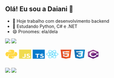 ## Olá! Eu sou a Daiani 👋

- 🔭 Hoje trabalho com desenvolvimento backend
- 🌱 Estudando Python, C# e .NET 
- 😄 Pronomes: ela/dela

<div>
  <a href="https://github.com/DaianiNoronha"></a>
   <img height="180" src="https://github-readme-stats.vercel.app/api?username=DaianiNoronha&show_icons=true&theme=dracula&include_all_commits=true&count_private=true"/> 
   <img height="180 em" src="https://github-readme-stats.vercel.app/api/top-langs/?username=DaianiNoronha&layout=compact&langs_count=16&theme=dracula"/>
</div>

<div style="display: inline_block"><br>
  <img align="center" alt="Daiani-Js" height="30" width="40" src="https://raw.githubusercontent.com/devicons/devicon/master/icons/python/python-plain.svg">
  <img align="center" alt="Daiani-Js" height="30" width="40" src="https://raw.githubusercontent.com/devicons/devicon/master/icons/javascript/javascript-plain.svg">
  <img align="center" alt="Daiani-Ts" height="30" width="40" src="https://raw.githubusercontent.com/devicons/devicon/master/icons/typescript/typescript-plain.svg">
  <img align="center" alt="Daiani-React" height="30" width="40" src="https://raw.githubusercontent.com/devicons/devicon/master/icons/react/react-original.svg">
  <img align="center" alt="Daiani-HTML" height="30" width="40" src="https://raw.githubusercontent.com/devicons/devicon/master/icons/html5/html5-original.svg">
  <img align="center" alt="Daiani-CSS" height="30" width="40" src="https://raw.githubusercontent.com/devicons/devicon/master/icons/css3/css3-original.svg">
  <img align="center" alt="Daiani-Csharp" height="30" width="40" src="https://raw.githubusercontent.com/devicons/devicon/master/icons/csharp/csharp-original.svg">
</div>

 ##
 
<div> 
  <a href = "mailto:daianinoronhadev@gmail.com"><img src="https://img.shields.io/badge/-Gmail-%23333?style=for-the-badge&logo=gmail&logoColor=white" target="_blank"></a>
  <a href="https://www.linkedin.com/in/daianinoronha/" target="_blank"><img src="https://img.shields.io/badge/-LinkedIn-%230077B5?style=for-the-badge&logo=linkedin&logoColor=white" target="_blank"></a> 
</div>
